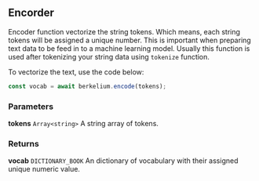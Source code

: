 ## Encorder

Encoder function vectorize the string tokens. Which means, each string tokens will be assigned a unique number. This is important when preparing text data to be feed in to a machine learning model. Usually this function is used after tokenizing your string data using `tokenize` function.

To vectorize the text, use the code below:

```js
const vocab = await berkelium.encode(tokens);
```

### Parameters

**tokens** `Array<string>` A string array of tokens.

### Returns

**vocab** `DICTIONARY_BOOK` An dictionary of vocabulary with their assigned unique numeric value.